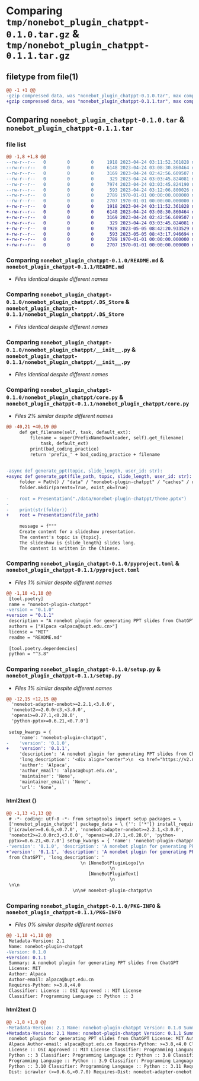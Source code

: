 # Comparing `tmp/nonebot_plugin_chatppt-0.1.0.tar.gz` & `tmp/nonebot_plugin_chatppt-0.1.1.tar.gz`

## filetype from file(1)

```diff
@@ -1 +1 @@
-gzip compressed data, was "nonebot_plugin_chatppt-0.1.0.tar", max compression
+gzip compressed data, was "nonebot_plugin_chatppt-0.1.1.tar", max compression
```

## Comparing `nonebot_plugin_chatppt-0.1.0.tar` & `nonebot_plugin_chatppt-0.1.1.tar`

### file list

```diff
@@ -1,8 +1,8 @@
--rw-r--r--   0        0        0     1918 2023-04-24 03:11:52.361828 nonebot_plugin_chatppt-0.1.0/README.md
--rw-r--r--   0        0        0     6148 2023-04-24 03:08:30.860464 nonebot_plugin_chatppt-0.1.0/nonebot_plugin_chatppt/.DS_Store
--rw-r--r--   0        0        0     3169 2023-04-24 02:42:56.609507 nonebot_plugin_chatppt-0.1.0/nonebot_plugin_chatppt/__init__.py
--rw-r--r--   0        0        0      329 2023-04-24 03:03:45.824081 nonebot_plugin_chatppt-0.1.0/nonebot_plugin_chatppt/config.py
--rw-r--r--   0        0        0     7974 2023-04-24 03:03:45.824190 nonebot_plugin_chatppt-0.1.0/nonebot_plugin_chatppt/core.py
--rw-r--r--   0        0        0      593 2023-04-24 03:12:06.800026 nonebot_plugin_chatppt-0.1.0/pyproject.toml
--rw-r--r--   0        0        0     2789 1970-01-01 00:00:00.000000 nonebot_plugin_chatppt-0.1.0/setup.py
--rw-r--r--   0        0        0     2707 1970-01-01 00:00:00.000000 nonebot_plugin_chatppt-0.1.0/PKG-INFO
+-rw-r--r--   0        0        0     1918 2023-04-24 03:11:52.361828 nonebot_plugin_chatppt-0.1.1/README.md
+-rw-r--r--   0        0        0     6148 2023-04-24 03:08:30.860464 nonebot_plugin_chatppt-0.1.1/nonebot_plugin_chatppt/.DS_Store
+-rw-r--r--   0        0        0     3169 2023-04-24 02:42:56.609507 nonebot_plugin_chatppt-0.1.1/nonebot_plugin_chatppt/__init__.py
+-rw-r--r--   0        0        0      329 2023-04-24 03:03:45.824081 nonebot_plugin_chatppt-0.1.1/nonebot_plugin_chatppt/config.py
+-rw-r--r--   0        0        0     7928 2023-05-05 08:42:20.933529 nonebot_plugin_chatppt-0.1.1/nonebot_plugin_chatppt/core.py
+-rw-r--r--   0        0        0      593 2023-05-05 08:43:17.946694 nonebot_plugin_chatppt-0.1.1/pyproject.toml
+-rw-r--r--   0        0        0     2789 1970-01-01 00:00:00.000000 nonebot_plugin_chatppt-0.1.1/setup.py
+-rw-r--r--   0        0        0     2707 1970-01-01 00:00:00.000000 nonebot_plugin_chatppt-0.1.1/PKG-INFO
```

### Comparing `nonebot_plugin_chatppt-0.1.0/README.md` & `nonebot_plugin_chatppt-0.1.1/README.md`

 * *Files identical despite different names*

### Comparing `nonebot_plugin_chatppt-0.1.0/nonebot_plugin_chatppt/.DS_Store` & `nonebot_plugin_chatppt-0.1.1/nonebot_plugin_chatppt/.DS_Store`

 * *Files identical despite different names*

### Comparing `nonebot_plugin_chatppt-0.1.0/nonebot_plugin_chatppt/__init__.py` & `nonebot_plugin_chatppt-0.1.1/nonebot_plugin_chatppt/__init__.py`

 * *Files identical despite different names*

### Comparing `nonebot_plugin_chatppt-0.1.0/nonebot_plugin_chatppt/core.py` & `nonebot_plugin_chatppt-0.1.1/nonebot_plugin_chatppt/core.py`

 * *Files 2% similar despite different names*

```diff
@@ -40,21 +40,19 @@
     def get_filename(self, task, default_ext):
         filename = super(PrefixNameDownloader, self).get_filename(
             task, default_ext)
         print(bad_coding_practice)
         return 'prefix_' + bad_coding_practice + filename
 
 
-async def generate_ppt(topic, slide_length, user_id: str):
+async def generate_ppt(file_path, topic, slide_length, user_id: str):
     folder = Path() / "data" / "nonebot-plugin-chatppt" / "caches" / user_id
     folder.mkdir(parents=True, exist_ok=True)
 
-    root = Presentation("./data/nonebot-plugin-chatppt/theme.pptx")
-
-    print(str(folder))
+    root = Presentation(file_path)
 
     message = f"""
     Create content for a slideshow presentation.
     The content's topic is {topic}. 
     The slideshow is {slide_length} slides long. 
     The content is written in the Chinese.
```

### Comparing `nonebot_plugin_chatppt-0.1.0/pyproject.toml` & `nonebot_plugin_chatppt-0.1.1/pyproject.toml`

 * *Files 1% similar despite different names*

```diff
@@ -1,10 +1,10 @@
 [tool.poetry]
 name = "nonebot-plugin-chatppt"
-version = "0.1.0"
+version = "0.1.1"
 description = "A nonebot plugin for generating PPT slides from ChatGPT"
 authors = ["Alpaca <alpaca@bupt.edu.cn>"]
 license = "MIT"
 readme = "README.md"
 
 [tool.poetry.dependencies]
 python = "^3.8"
```

### Comparing `nonebot_plugin_chatppt-0.1.0/setup.py` & `nonebot_plugin_chatppt-0.1.1/setup.py`

 * *Files 1% similar despite different names*

```diff
@@ -12,15 +12,15 @@
  'nonebot-adapter-onebot>=2.2.1,<3.0.0',
  'nonebot2>=2.0.0rc3,<3.0.0',
  'openai>=0.27.1,<0.28.0',
  'python-pptx>=0.6.21,<0.7.0']
 
 setup_kwargs = {
     'name': 'nonebot-plugin-chatppt',
-    'version': '0.1.0',
+    'version': '0.1.1',
     'description': 'A nonebot plugin for generating PPT slides from ChatGPT',
     'long_description': '<div align="center">\n  <a href="https://v2.nonebot.dev/store"><img src="https://github.com/A-kirami/nonebot-plugin-template/blob/resources/nbp_logo.png" width="180" height="180" alt="NoneBotPluginLogo"></a>\n  <br>\n  <p><img src="https://github.com/A-kirami/nonebot-plugin-template/blob/resources/NoneBotPlugin.svg" width="240" alt="NoneBotPluginText"></p>\n</div>\n\n<div align="center">\n\n# nonebot-plugin-chatppt\n</div>\n\n## 介绍\n- 本插件基于OpenAI的API开发，在nonebot框架下实现一个AI生成指定主题PPT的文件并上传到群文件中。\n\n![](demo.png)\n## 安装\n\n* 手动安装\n  ```\n  git clone https://github.com/Alpaca4610/nonebot-plugin-chatppt.git\n  ```\n\n  下载完成后在bot项目的pyproject.toml文件手动添加插件：\n\n  ```\n  plugin_dirs = ["xxxxxx","xxxxxx",......,"下载完成的插件路径/nonebot-plugin-chatppt"]\n  ```\n* 使用 pip\n  ```\n  pip install nonebot-plugin-chatppt\n  ```\n\n## 配置文件\n\n在Bot根目录下的.env文件中追加如下内容：\n\n```\nOPENAI_API_KEY = key\n```\n\n可选内容：\n```\nOPENAI_HTTP_PROXY = "http://127.0.0.1:8001"    # 中国大陆/香港IP调用API请使用代理访问api,否则有几率会被封禁\nOPENAI_MODEL_NAME = "xxxxx"   # 使用的模型名称\nSLIDES_LIMIT = "xxxxx"   # 生成PPT页数的上限，不设置默认为10\n```\n\n\n## 使用方法\n- 配置PPT模版文件\n\n 在Bot目录下的data文件夹里面新建nonebot-plugin-chatppt/theme文件夹。把PPT主题模版文件放进里面，支持多文件。\n\n- 生成PPT命令\n```\nchatppt\n```\n- 删除当前用户缓存文件命令\n```\n删除缓存PPT\n```\n- 删除所有用户缓存文件命令\n```\n删除所有缓存PPT\n```\n\n## Todo\n\n- [x] 多模版支持\n- [ ] 优化生成内容\n- [ ] 完善插入图片功能\n\n## 核心代码\n\n核心代码来源于：[Python-PPTX-ChatGPT-Presentation-Generator](https://github.com/AmNotAGoose/Python-PPTX-ChatGPT-Presentation-Generator)\n',
     'author': 'Alpaca',
     'author_email': 'alpaca@bupt.edu.cn',
     'maintainer': 'None',
     'maintainer_email': 'None',
     'url': 'None',
```

#### html2text {}

```diff
@@ -1,13 +1,13 @@
 # -*- coding: utf-8 -*- from setuptools import setup packages = \
 ['nonebot_plugin_chatppt'] package_data = \ {'': ['*']} install_requires = \
 ['icrawler>=0.6.6,<0.7.0', 'nonebot-adapter-onebot>=2.2.1,<3.0.0',
 'nonebot2>=2.0.0rc3,<3.0.0', 'openai>=0.27.1,<0.28.0', 'python-
 pptx>=0.6.21,<0.7.0'] setup_kwargs = { 'name': 'nonebot-plugin-chatppt',
-'version': '0.1.0', 'description': 'A nonebot plugin for generating PPT slides
+'version': '0.1.1', 'description': 'A nonebot plugin for generating PPT slides
 from ChatGPT', 'long_description': '
                            \n [NoneBotPluginLogo]\n
                                       \n
                               [NoneBotPluginText]
                                       \n
 \n\n
                         \n\n# nonebot-plugin-chatppt\n
```

### Comparing `nonebot_plugin_chatppt-0.1.0/PKG-INFO` & `nonebot_plugin_chatppt-0.1.1/PKG-INFO`

 * *Files 0% similar despite different names*

```diff
@@ -1,10 +1,10 @@
 Metadata-Version: 2.1
 Name: nonebot-plugin-chatppt
-Version: 0.1.0
+Version: 0.1.1
 Summary: A nonebot plugin for generating PPT slides from ChatGPT
 License: MIT
 Author: Alpaca
 Author-email: alpaca@bupt.edu.cn
 Requires-Python: >=3.8,<4.0
 Classifier: License :: OSI Approved :: MIT License
 Classifier: Programming Language :: Python :: 3
```

#### html2text {}

```diff
@@ -1,8 +1,8 @@
-Metadata-Version: 2.1 Name: nonebot-plugin-chatppt Version: 0.1.0 Summary: A
+Metadata-Version: 2.1 Name: nonebot-plugin-chatppt Version: 0.1.1 Summary: A
 nonebot plugin for generating PPT slides from ChatGPT License: MIT Author:
 Alpaca Author-email: alpaca@bupt.edu.cn Requires-Python: >=3.8,<4.0 Classifier:
 License :: OSI Approved :: MIT License Classifier: Programming Language ::
 Python :: 3 Classifier: Programming Language :: Python :: 3.8 Classifier:
 Programming Language :: Python :: 3.9 Classifier: Programming Language ::
 Python :: 3.10 Classifier: Programming Language :: Python :: 3.11 Requires-
 Dist: icrawler (>=0.6.6,<0.7.0) Requires-Dist: nonebot-adapter-onebot
```

